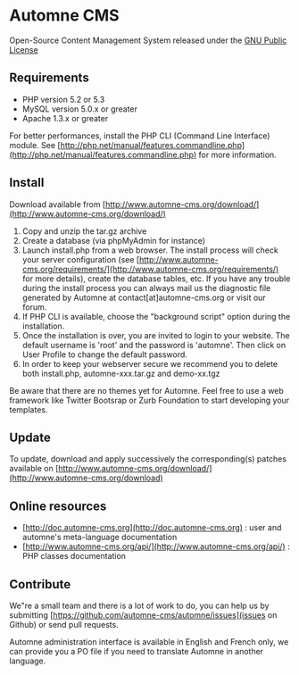 # Automne CMS

Open-Source Content Management System released under the [GNU Public License](https://github.com/textmate/textmate)

## Requirements

 - PHP version 5.2 or 5.3
 - MySQL version 5.0.x or greater
 - Apache 1.3.x or greater
	
For better performances, install the PHP CLI (Command Line Interface) module. See [http://php.net/manual/features.commandline.php](http://php.net/manual/features.commandline.php) for more information.

## Install

Download available from [http://www.automne-cms.org/download/](http://www.automne-cms.org/download/)

 1. Copy and unzip the tar.gz archive
 2. Create a database (via phpMyAdmin for instance)
 3. Launch install.php from a web browser. The install process will check your server configuration (see [http://www.automne-cms.org/requirements/](http://www.automne-cms.org/requirements/) for more details), create the database tables, etc.
	If you have any trouble during the install process you can always mail us the diagnostic file generated by Automne at contact[at]automne-cms.org or visit our forum.
 4. If PHP CLI is available, choose the "background script" option during the installation.
 5. Once the installation is over, you are invited to login to your website. The default username is 'root' and the password is 'automne'. Then click on User Profile to change the default password.
 6. In order to keep your webserver secure we recommend you to delete both install.php, automne-xxx.tar.gz and demo-xx.tgz

Be aware that there are no themes yet for Automne. Feel free to use a web framework like Twitter Bootsrap or Zurb Foundation to start developing your templates.
	
## Update
	
To update, download and apply successively the corresponding(s) patches available on [http://www.automne-cms.org/download/](http://www.automne-cms.org/download)

## Online resources

 - [http://doc.automne-cms.org](http://doc.automne-cms.org) : user and automne's meta-language documentation
 - [http://www.automne-cms.org/api/](http://www.automne-cms.org/api/) : PHP classes documentation

## Contribute

We"re a small team and there is a lot of work to do, you can help us by submitting [https://github.com/automne-cms/automne/issues](issues on Github) or send pull requests.

Automne administration interface is available in English and French only, we can provide you a PO file if you need to translate Automne in another language.
